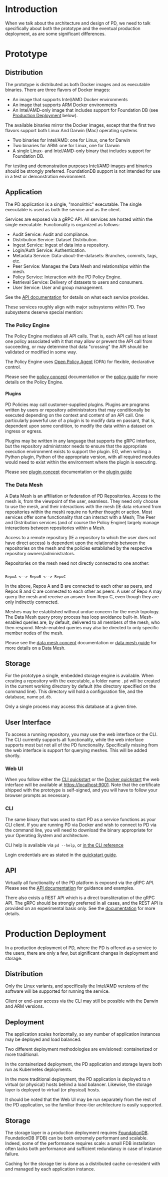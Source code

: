 # Introduction

When we talk about the architecture and design of PD, we need to talk
specifically about both the prototype and the eventual production deployment,
as are some significant differences. 

# Prototype

## Distribution

The prototype is distributed as both Docker images and as executable binaries.
There are three flavors of Docker images:

* An image that supports Intel/AMD Docker environments
* An image that supports ARM Docker environments
* An Intel/AMD-only image that includes support for Foundation DB (see
  [Production Deployment](#production-deployment) below).

The available binaries mirror the Docker images, except that the first two
flavors support both Linux And Darwin (Mac) operating systems

* Two binaries for Intel/AMD: one for Linux, one for Darwin
* Two binaries for ARM: one for Linux, one for Darwin
* A single Linux- and Intel/AMD-only binary that includes support for
  Foundation DB.

For testing and demonstration purposes Intel/AMD images and binaries should be
strongly preferred. FoundationDB support is not intended for use in a test or
demonstration environment.

## Application

The PD application is a single, "monolithic" executable. The single executable
is used as both the service and as the client.

Services are exposed via a gRPC API. All services are hosted within the single
executable. Functionality is organized as follows:

* Audit Service: Audit and compliance.
* Distribution Service: Dataset Distribution.
* Ingest Service: Ingest of data into a repository.
* Login/Auth Service: Authentication.
* Metadata Service: Data-about-the-datasets: Branches, commits, tags, etc.
* Peer Service: Manages the Data Mesh and relationships within the mesh.
* Policy Service: Interaction with the PD Policy Engine.
* Retrieval Service: Delivery of datasets to users and consumers.
* User Service: User and group management.

See the [API documentation](/docs/api) for details on what each service
provides.

These services roughly align with major subsystems within PD. Two subsystems
deserve special mention:

### The Policy Engine 

The Policy Engine mediates all API calls. That is, each API call has at least
one policy associated with it that may allow or prevent the API call from
succeeding, or may determine that data "crossing" the API should be validated
or modified in some way.

The Policy Engine uses [Open Policy Agent](https://www.openpolicyagent.org/)
(OPA) for flexible, declarative control. 

Please see the [policy concept](/docs/concepts/policy) documentation or the
[policy guide](/docs/guide/policy) for more details on the Policy Engine.

#### Plugins

PD Policies may call customer-supplied plugins. Plugins are programs written by
users or repository administrators that may conditionally be executed depending
on the context and content of an API call. One particularly powerful use of a
plugin is to modify data en passant, that is, dependent upon some condition, to
modify the data within a dataset on ingress or egress. 

Plugins may be written in any language that supports the gRPC interface, but
the repository administrator needs to ensure that the appropriate execution
environment exists to support the plugin. EG, when writing a Python plugin,
Python of the appropriate version, with all required modules would need to
exist within the environment where the plugin is executing.

Please see [plugin concept](/docs/concepts/plugins) documentation or the [plugin
guide](/docs/guide/plugins)

### The Data Mesh  

A Data Mesh is an affiliation or federation of PD Repositories. Access to the
mesh is, from the viewpoint of the user, seamless. They need only choose to use
the mesh, and their interactions with the mesh (IE data returned from
repositories within the mesh) require no further thought or action. Most
services offer some functionality that can interact with a Mesh; The Peer and
Distribution services (and of course the Policy Engine) largely manage
interactions between repositories within a Mesh.

Access to a remote repository (IE a repository to which the user does not have
direct access) is dependent upon the relationship between the repositories on
the mesh and the policies established by the respective repository
owners/administrators. 

Repositories on the mesh need not directly connected to one another:

```shell

RepoA <--> RepoB <--> RepoC

```

In the above, Repos A and B are connected to each other as peers, and Repos B
and C are connected to each other as peers. A user of Repo A may query the mesh
and receive an answer from Repo C, even though they are only indirectly
connected.

Meshes may be established without undue concern for the mesh topology. The Data
Mesh query proxy process has loop avoidance built-in. Mesh-enabled queries are,
by default, delivered to all members of the mesh, who then respond.
Mesh-enabled queries may also be directed to only specific member nodes of the
mesh.

Please see the [data mesh concept](/docs/concepts/mesh) documentation or [data
mesh guide](/docs/guide/mesh) for more details on a Data Mesh.

## Storage

For the prototype a single, embedded storage engine is available. When creating
a repository with the executable, a folder name `.pd` will be created in the
current working directory by default (the directory specified on the command
line). This directory will hold a configuration file, and the database, name
`pd.db`. 

Only a single process may access this database at a given time. 

## User Interface

To access a running repository, you may use the web interface or the CLI. The
CLI currently supports all functionality, while the web interface supports most
but not all of the PD functionality. Specifically missing from the web
interface is support for querying meshes. This will be added shortly.

### Web UI

When you follow either the [CLI quickstart](/docs/quickstart/qs_cli.html) or
the [Docker quickstart](/docs/quickstart/qs_docker.html) the web interface will
be available at [https://localhost:9001](https://localhost:9001). Note that the
certificate shipped with the prototype is self-signed, and you will have to
follow your browser prompts as necessary. 

### CLI

The same binary that was used to start PD as a service functions as your CLI
client. If you are running PD via Docker and wish to connect to PD via the
command line, you will need to download the binary appropriate for your
Operating System and architecture.

CLI help is available via `pd --help`, or [in the CLI
reference](/docs/commands/pd.html)

Login credentials are as stated in the [quickstart
guide](/docks/quickstart/qs_cli.html).

## API 

Virtually all functionality of the PD platform is exposed via the gRPC API. 
Please see the [API documentation](/docs/api) for guidance and examples.

There also exists a REST API which is a direct transliteration of the gRPC API.
The gRPC should be strongly preferred in all cases, and the REST API is
provided on an experimental basis only. See the
[documentation](/docs/api#rest-api) for more details.

# Production Deployment

In a production deployment of PD, where the PD is offered as a service to the
users, there are only a few, but significant changes in deployment and storage. 

## Distribution

Only the Linux variants, and specifically the Intel/AMD versions of the
software will be supported for running the service.

Client or end-user access via the CLI may still be possible with the Darwin and
ARM versions.

## Deployment

The application scales horizontally, so any number of application instances may
be deployed and load balanced. 

Two different deployment methodologies are envisioned: containerized or more
traditional.

In the containerized deployment, the PD application and storage layers both run
as Kubernetes deployments. 

In the more traditional deployment, the PD application is deployed to _n_
virtual (or physical) hosts behind a load balancer. Likewise, the storage layer
is deployed to virtual (or physical) hosts.

It should be noted that the Web UI may be run separately from the rest of the
PD application, so the familiar three-tier architecture is easily supported.

## Storage

The storage layer in a production deployment requires
[FoundationDB](https://www.foundationdb.org/). FoundationDB (FDB) can be both
extremely performant and scalable. Indeed, some of the performance requires
scale: a small FDB installation often lacks both performance and sufficient
redundancy in case of instance failure.

Caching for the storage tier is done as a distributed cache co-resident with
and managed by each application instance. 
